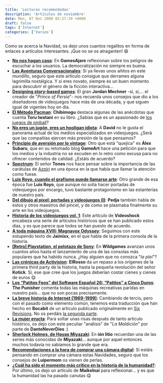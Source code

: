 ```yaml
---
title: 'Lecturas recomendadas'
description: 'Artículos de noviembre'
date: Mon, 07 Dec 2009 03:27:39 +0000
draft: false
tags: ['Internet']
categories: ['Varios']
---
```


Como se acerca la Navidad, os dejo unos cuantos regalitos en forma de enlaces a artículos interesantes. ¡Que no se os atraganten! :smile:

*   [**No nos hagan caso**](http://www.gamesajare.com/2.0/no-nos-hagan-caso/): En **GamesAjare** reflexionan sobre los peligros de escuchar a los usuarios. La democratización no siempre es buena.
*   [**Las Aventuras Conversacionales**](http://www.gameunder.es/las-aventuras-conversacionales/): Si ya llevas unos añitos en este mundillo, seguro que este artículo consigue que derrames alguna lagrimilla nostálgica. Y si eres novato, siempre es un buen momento para descubrir el género de la ficción interactiva...
*   [**Designing story-based games**](http://jordanmechner.com/blog/2009/11/designing-story-based-games/): El gran **Jordan Mechner** -sí, sí,... el creador de "_Prince of Persia_"- nos recuerda unos consejos que dio a los diseñadores de videojuegos hace más de una década, y que siguen igual de vigentes hoy en día.
*   [**El Método Pacman**](http://glintas.blogspot.com/2009/11/el-metodo-pacman.html): **Chibimogu** destaca algunas de las anécdotas que cuenta **Toru Iwatani** en su libro. ¿Sabías que es un apasionado de [los juegos de pinball](/mis-juegos-de-pinball-favoritos/)?
*   [**No eres un jugón, eres un hooligan idiota**](http://david.dantoine.org/comentario/noticia/86/#86): A **David** no le gusta el panorama actual de los medios especializados en videojuegos. ¿Será que las compañías ejercen más presión de la que pensamos?
*   [**Principio de aversión por lo vintage**](http://gameart.es/2009/11/principio-de-aversion-por-lo-vintage/): Otro que está "quejica" es **Álex Subaru**, que en su retomado blog **GameArt** hace una petición para que los medios y la industria no se escuden en lo retro como excusa para no ofrecer contenidos de calidad. ¿Estáis de acuerdo?
*   [**Spectrum**](http://dosisminima.wordpress.com/2009/11/10/spectrum/): El señor **Tones** nos hace pensar sobre la importancia de las carátulas de [Azpiri](/alfonso-azpiri/) en una época en la que había que llamar la atención como fuese.
*   [**Luis Royo, cuando el grafismo puede llamarse arte**](http://www.thevideogameculture.com/2009/11/luis-royo-cuando-el-grafismo-puede.html): Otro grande de esa época fue **Luis Royo**, que aunque no solía hacer portadas de videojuegos por encargo, tuvo bastante protagonismo en las estanterías de nuestro país.
*   [**Del dibujo al píxel: portadas y videojuegos (I)**](http://elpixeblogdepedja.com/2009/11/del-dibujo-al-pixel-portadas-y-videojuegos-i.html): **Pedja** también habla de estos y otros maestros del pincel, y de como se plasmaba finalmente su arte en los videojuegos.
*   [**Historia de los videojuegos vol. 1**](http://www.videoshock.es/2009/11/20/historia-de-los-videojuegos-vol-1/): Este artículo de **Videoshock** encabeza una serie de artículos históricos que se han publicado estos días, y es que parece que todos se han puesto de acuerdo.
*   [**A toda máquina XVIII: Magnavox Odyssey**](http://jaimixx.lacoctelera.net/post/2009/11/19/a-toda-maquina-xviii-magnavox-odyssey): Seguimos con este estupendo texto de **Jaimixx**, en el que habla de la primera consola de la historia.
*   [**\[Retro\] Playstation, el pelotazo de Sony**](http://wildgames.es/retro-playstation-el-pelotazo-de-sony/): En **Wildgames** avanzan unos cuantos años hasta el lanzamiento de una de las consolas más populares que ha habido nunca. ¿Hay alguien que no conozca "_la plei_"?
*   [**Las crónicas de Activision**](http://yocreoqueno.com/2009/11/10/las-cronicas-de-activision/): **ElRosso** da un repaso a los orígenes de la primera third party de la historia, hasta la pequeña revolución del señor **Kotick**. Sí, ese que cree que los juegos deberían costar cienes y cienes de euros :yum:
*   [**Los “Patitos Feos” del Software Español 26: “Patitos” a Cinco Duros**](http://www.webxprs.com/blog/2009/11/06/patitos-feos-26-arcades/): **The Punisher** comenta todas las máquinas recreativas paridas en nuestro país... que no son pocas precisamente.
*   [**La breve historia de Internet (1969-1999)**](http://bocabit.com/tecnologia/informatica/internet/la-breve-historia-de-internet-1969-1999.php): Cambiando de tercio, pero con el pasado como elemento común, tenemos esta traducción que han hecho en **Bocabit** de un articulo publicado originalmente en [Six Revisions](http://sixrevisions.com/resources/the-history-of-the-internet-in-a-nutshell/). No os perdáis [la segunda parte](http://bocabit.com/tecnologia/informatica/internet/la-breve-historia-de-internet-2000-2009.php).
*   [**La mujer eructa**](http://danteneverdies.wordpress.com/2009/11/10/la-mujer-eructa/): Para soltar unas risas después de tanto artículo histórico, os dejo con este peculiar "análisis" de "_La Maldición_" por parte de **DanteNeverDies** :)
*   [**Sherlock Holmes, de Hayao Miyazaki**](http://www.ionlitio.com/cine-tv/sherlock-holmes-de-hayao-miyazaki/): En **ión litio** recuerdan una de las series más conocidas de **Miyazaki**... aunque por aquel entonces muchos todavía no sabíamos lo grande que era.
*   [**Recomendaciones a la hora de comprar una cámara digital**](http://luipermom.wordpress.com/2009/11/18/recomendaciones-a-la-hora-de-comprar-una-camara-digital/): Si estáis pensando en comprar una cámara estas Navidades, seguro que los consejos de **Luipermom** os vienen de perlas.
*   [**¿Cuál ha sido el momento más crítico en la historia de la humanidad?**](http://www.maikelnai.es/2009/11/10/cual-ha-sido-el-momento-mas-critico-en-la-historia-de-la-humanidad/): Por último, os dejo un artículo de **Maikelnai** para reflexionar... y es que la humanidad las ha pasado canutas :yum: